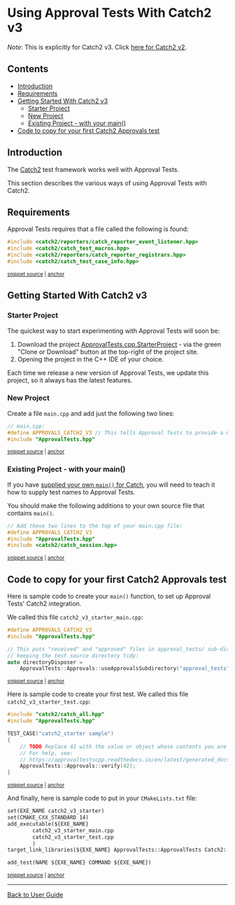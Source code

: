 <a id="top"></a>

# Using Approval Tests With Catch2 v3
*Note*: This is explicitly for Catch2 v3. Click [here for Catch2 v2](/doc/UsingCatch2v2.md#top).

<!-- toc -->
## Contents

  * [Introduction](#introduction)
  * [Requirements](#requirements)
  * [Getting Started With Catch2 v3](#getting-started-with-catch2-v3)
    * [Starter Project](#starter-project)
    * [New Project](#new-project)
    * [Existing Project - with your main()](#existing-project---with-your-main)
  * [Code to copy for your first Catch2 Approvals test](#code-to-copy-for-your-first-catch2-approvals-test)<!-- endToc -->

## Introduction

The [Catch2](https://github.com/catchorg/Catch2) test framework works well with Approval Tests.

This section describes the various ways of using Approval Tests with Catch2.

## Requirements

Approval Tests requires that a file called the following is found:

<!-- snippet: required_header_for_catch_2_v3 -->
<a id='snippet-required_header_for_catch_2_v3'></a>
```h
#include <catch2/reporters/catch_reporter_event_listener.hpp>
#include <catch2/catch_test_macros.hpp>
#include <catch2/reporters/catch_reporter_registrars.hpp>
#include <catch2/catch_test_case_info.hpp>
```
<sup><a href='/ApprovalTests/integrations/catch/Catch2v3Approvals.h#L9-L14' title='Snippet source file'>snippet source</a> | <a href='#snippet-required_header_for_catch_2_v3' title='Start of snippet'>anchor</a></sup>
<!-- endSnippet -->

## Getting Started With Catch2 v3

### Starter Project

The quickest way to start experimenting with Approval Tests will soon be:

1. Download the project [ApprovalTests.cpp.StarterProject](https://github.com/approvals/ApprovalTests.cpp.StarterProject) - via the green "Clone or Download" button at the top-right of the project site.
2. Opening the project in the C++ IDE of your choice.

Each time we release a new version of Approval Tests, we update this project, so it always has the latest features. 

### New Project

Create a file `main.cpp` and add just the following two lines:

<!-- snippet: catch_2_v3_main -->
<a id='snippet-catch_2_v3_main'></a>
```cpp
// main.cpp:
#define APPROVALS_CATCH2_V3 // This tells Approval Tests to provide a main() - only do this in one cpp file
#include "ApprovalTests.hpp"
```
<sup><a href='/tests/Catch2v3_Tests/catch2v3_test_main.cpp#L4-L8' title='Snippet source file'>snippet source</a> | <a href='#snippet-catch_2_v3_main' title='Start of snippet'>anchor</a></sup>
<!-- endSnippet -->

<!-- todo: document use of sections -->

### Existing Project - with your main()

If you have [supplied your own `main()` for Catch](https://github.com/catchorg/Catch2/blob/master/docs/own-main.md#top), you will need to teach it how to supply test names to Approval Tests.

You should make the following additions to your own source file that contains `main()`.  

<!-- snippet: catch2_v3_existing_main -->
<a id='snippet-catch2_v3_existing_main'></a>
```cpp
// Add these two lines to the top of your main.cpp file:
#define APPROVALS_CATCH2_V3
#include "ApprovalTests.hpp"
#include <catch2/catch_session.hpp>
```
<sup><a href='/examples/catch2_v3_existing_main/main.cpp#L1-L6' title='Snippet source file'>snippet source</a> | <a href='#snippet-catch2_v3_existing_main' title='Start of snippet'>anchor</a></sup>
<!-- endSnippet -->

## Code to copy for your first Catch2 Approvals test

Here is sample code to create your `main()` function, to set up Approval Tests' Catch2 integration.

We called this file `catch2_v3_starter_main.cpp`:

<!-- snippet: catch2_v3_starter_main.cpp -->
<a id='snippet-catch2_v3_starter_main.cpp'></a>
```cpp
#define APPROVALS_CATCH2_V3
#include "ApprovalTests.hpp"

// This puts "received" and "approved" files in approval_tests/ sub-directory,
// keeping the test source directory tidy:
auto directoryDisposer =
    ApprovalTests::Approvals::useApprovalsSubdirectory("approval_tests");
```
<sup><a href='/examples/catch2_v3_starter/catch2_v3_starter_main.cpp#L1-L7' title='Snippet source file'>snippet source</a> | <a href='#snippet-catch2_v3_starter_main.cpp' title='Start of snippet'>anchor</a></sup>
<!-- endSnippet -->

Here is sample code to create your first test. We called this file `catch2_v3_starter_test.cpp`:

<!-- snippet: catch2_v3_starter_test.cpp -->
<a id='snippet-catch2_v3_starter_test.cpp'></a>
```cpp
#include "catch2/catch_all.hpp"
#include "ApprovalTests.hpp"

TEST_CASE("catch2_starter sample")
{
    // TODO Replace 42 with the value or object whose contents you are verifying.
    // For help, see:
    // https://approvaltestscpp.readthedocs.io/en/latest/generated_docs/ToString.html
    ApprovalTests::Approvals::verify(42);
}
```
<sup><a href='/examples/catch2_v3_starter/catch2_v3_starter_test.cpp#L1-L10' title='Snippet source file'>snippet source</a> | <a href='#snippet-catch2_v3_starter_test.cpp' title='Start of snippet'>anchor</a></sup>
<!-- endSnippet -->

And finally, here is sample code to put in your `CMakeLists.txt` file:

<!-- snippet: catch2_v3_starter_cmake -->
<a id='snippet-catch2_v3_starter_cmake'></a>
```txt
set(EXE_NAME catch2_v3_starter)
set(CMAKE_CXX_STANDARD 14)
add_executable(${EXE_NAME}
        catch2_v3_starter_main.cpp
        catch2_v3_starter_test.cpp
        )
target_link_libraries(${EXE_NAME} ApprovalTests::ApprovalTests Catch2::Catch2WithMain)

add_test(NAME ${EXE_NAME} COMMAND ${EXE_NAME})
```
<sup><a href='/examples/catch2_v3_starter/CMakeLists.txt#L5-L15' title='Snippet source file'>snippet source</a> | <a href='#snippet-catch2_v3_starter_cmake' title='Start of snippet'>anchor</a></sup>
<!-- endSnippet -->

---

[Back to User Guide](/doc/README.md#top)
